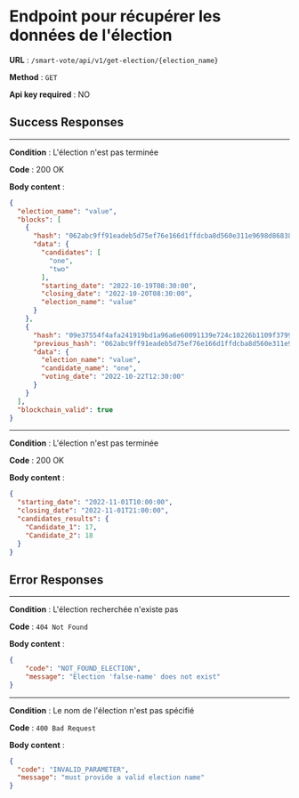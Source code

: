 # Endpoint pour récupérer les données de l'élection

**URL** : `/smart-vote/api/v1/get-election/{election_name}`

**Method** : `GET`

**Api key required** : NO

## Success Responses

---

**Condition** : L'élection n'est pas terminée

**Code** : 200 OK

**Body content** :
```json
{
  "election_name": "value",
  "blocks": [
    {
      "hash": "062abc9ff91eadeb5d75ef76e166d1ffdcba8d560e311e9698d86838d487f18e5f0fc6d386dc504c96f4ab87ccc7acad16a8b0957cfe52bbfa1ab6c6f4db6ebc",
      "data": {
        "candidates": [
          "one",
          "two"
        ],
        "starting_date": "2022-10-19T08:30:00",
        "closing_date": "2022-10-20T08:30:00",
        "election_name": "value"
      }
    },
    {
      "hash": "09e37554f4afa241919bd1a96a6e60091139e724c10226b1109f3799d3e06d1225b3ac034af15813a467de61806ee399a180d9af53a796e0f1c0e575f274883c",
      "previous_hash": "062abc9ff91eadeb5d75ef76e166d1ffdcba8d560e311e9698d86838d487f18e5f0fc6d386dc504c96f4ab87ccc7acad16a8b0957cfe52bbfa1ab6c6f4db6ebc",
      "data": {
        "election_name": "value",
        "candidate_name": "one",
        "voting_date": "2022-10-22T12:30:00"
      }
    }
  ],
  "blockchain_valid": true
}
```

---

**Condition** : L'élection n'est pas terminée

**Code** : 200 OK

**Body content** :

```json
{
  "starting_date": "2022-11-01T10:00:00",
  "closing_date": "2022-11-01T21:00:00",
  "candidates_results": {
    "Candidate_1": 17,
    "Candidate_2": 18
  }
}
```


## Error Responses

---

**Condition** : L'élection recherchée n'existe pas

**Code** : `404 Not Found`

**Body content** : 
```json
{
    "code": "NOT_FOUND_ELECTION",
    "message": "Election 'false-name' does not exist"
}
```

---

**Condition** : Le nom de l'élection n'est pas spécifié

**Code** : `400 Bad Request`

**Body content** :
```json
{
  "code": "INVALID_PARAMETER",
  "message": "must provide a valid election name"
}
```